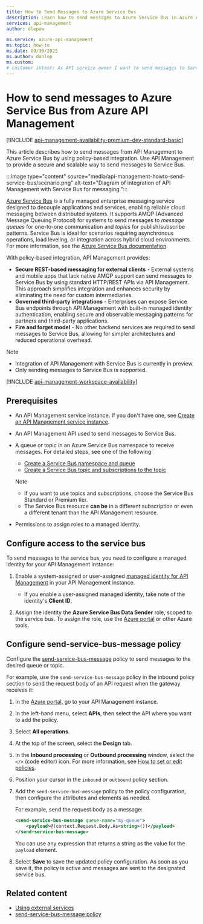 ```yaml
---
title: How to Send Messages to Azure Service Bus
description: Learn how to send messages to Azure Service Bus in Azure API Management. Service Bus is a messaging service that allows you to decouple applications and services.
services: api-management
author: dlepow

ms.service: azure-api-management
ms.topic: how-to
ms.date: 09/30/2025
ms.author: danlep
ms.custom:
# customer intent: As API service owner I want to send messages to Service Bus so that I can decouple my applications and services.
---
```

# How to send messages to Azure Service Bus from Azure API Management

[!INCLUDE [api-management-availability-premium-dev-standard-basic](../../includes/api-management-availability-premium-dev-standard-basic.md)]

This article describes how to send messages from API Management to Azure Service Bus by using policy-based integration. Use API Management to provide a secure and scalable way to send messages to Service Bus.

:::image type="content" source="media/api-management-howto-send-service-bus/scenario.png" alt-text="Diagram of integration of API Management with Service Bus for messaging.":::

[Azure Service Bus](/azure/service-bus-messaging/service-bus-messaging-overview) is a fully managed enterprise messaging service designed to decouple applications and services, enabling reliable cloud messaging between distributed systems. It supports AMQP (Advanced Message Queuing Protocol) for systems to send messages to *message queues* for one-to-one communication and *topics* for publish/subscribe patterns. Service Bus is ideal for scenarios requiring asynchronous operations, load leveling, or integration across hybrid cloud environments. For more information, see the [Azure Service Bus documentation](/azure/service-bus-messaging/).

With policy-based integration, API Management provides:

* **Secure REST-based messaging for external clients** - External systems and mobile apps that lack native AMQP support can send messages to Service Bus by using standard HTTP/REST APIs via API Management. This approach simplifies integration and enhances security by eliminating the need for custom intermediaries.
* **Governed third-party integrations** - Enterprises can expose Service Bus endpoints through API Management with built-in managed identity authentication, enabling secure and observable messaging patterns for partners and third-party applications.
* **Fire and forget model** - No other backend services are required to send messages to Service Bus, allowing for simpler architectures and reduced operational overhead.

> [!NOTE]
> * Integration of API Management with Service Bus is currently in preview.
> * Only sending messages to Service Bus is supported.

[!INCLUDE [api-management-workspace-availability](../../includes/api-management-workspace-availability.md)]

## Prerequisites

* An API Management service instance. If you don't have one, see [Create an API Management service instance](get-started-create-service-instance.md).
* An API Management API used to send messages to Service Bus.
* A queue or topic in an Azure Service Bus namespace to receive messages. For detailed steps, see one of the following:
    * [Create a Service Bus namespace and queue](/azure/service-bus-messaging/service-bus-quickstart-portal)
    * [Create a Service Bus topic and subscriptions to the topic](/azure/service-bus-messaging/service-bus-quickstart-topics-subscriptions-portal)
    
    > [!NOTE]
    > * If you want to use topics and subscriptions, choose the Service Bus Standard or Premium tier.
    > * The Service Bus resource **can be** in a different subscription or even a different tenant than the API Management resource.

* Permissions to assign roles to a managed identity.

## Configure access to the service bus

To send messages to the service bus, you need to configure a managed identity for your API Management instance:

1. Enable a system-assigned or user-assigned [managed identity for API Management](api-management-howto-use-managed-service-identity.md) in your API Management instance.

    * If you enable a user-assigned managed identity, take note of the identity's **Client ID**.

1. Assign the identity the **Azure Service Bus Data Sender** role, scoped to the service bus. To assign the role, use the [Azure portal](/azure/role-based-access-control/role-assignments-portal) or other Azure tools.

## Configure send-service-bus-message policy

Configure the [send-service-bus-message](send-service-bus-message-policy.md) policy to send messages to the desired queue or topic. 

For example, use the `send-service-bus-message` policy in the inbound policy section to send the request body of an API request when the gateway receives it:

1. In the [Azure portal](https://portal.azure.com), go to your API Management instance.
1. In the left-hand menu, select **APIs**, then select the API where you want to add the policy.
1. Select **All operations**.
1. At the top of the screen, select the **Design** tab.
1. In the **Inbound processing** or **Outbound processing** window, select the `</>` (code editor) icon. For more information, see [How to set or edit policies](set-edit-policies.md).
1. Position your cursor in the `inbound` or `outbound` policy section.
1. Add the `send-service-bus-message` policy to the policy configuration, then configure the attributes and elements as needed. 

    For example, send the request body as a message:

    ```xml
    <send-service-bus-message queue-name="my-queue">
        <payload>@(context.Request.Body.As<string>())</payload>
    </send-service-bus-message>
    ```

      You can use any expression that returns a string as the value for the `payload` element.

1. Select **Save** to save the updated policy configuration. As soon as you save it, the policy is active and messages are sent to the designated service bus.



## Related content

* [Using external services](api-management-sample-send-request.md)
* [send-service-bus-message policy](send-service-bus-message-policy.md)
